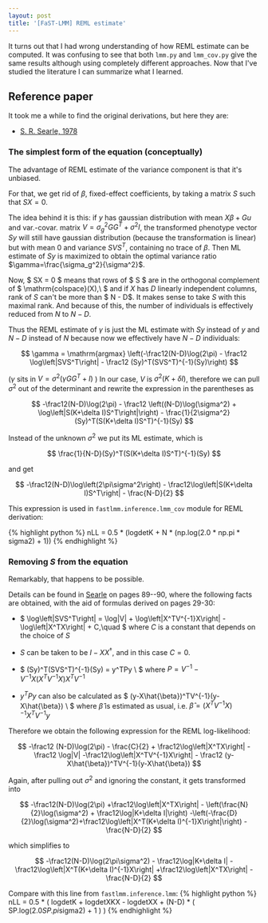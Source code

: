 ```yaml
---
layout: post
title: '[FaST-LMM] REML estimate'
---
```


It turns out that I had wrong understanding of how REML estimate can be computed. It was confusing to see that both `lmm.py` and `lmm_cov.py` give the same results although using completely different approaches.
Now that I've studied the literature I can summarize what I learned.

## Reference paper

It took me a while to find the original derivations, but here they are:

* [S. R. Searle, 1978][1]

### The simplest form of the equation (conceptually)

The advantage of REML estimate of the variance component is that it's unbiased. 

For that, we get rid of $\beta$, fixed-effect coefficients, by taking a matrix $S$ such that $SX = 0$. 

The idea behind it is this: if $y$ has gaussian distribution with mean $X\beta + Gu$ and var.-covar. matrix $V=\sigma_g^2GG^T + \sigma^2I$, the transformed phenotype vector $Sy$ will still have gaussian distribution (because the transformation is linear) but with mean $0$ and variance $SVS^T$, containing no trace of $\beta$. Then ML estimate of $Sy$ is maximized to obtain the optimal variance ratio $\gamma=\frac{\sigma_g^2}{\sigma^2}$.

Now, $ SX = 0 $ means that rows of $ S $ are in the orthogonal complement of $ \mathrm{colspace}(X),\  $ and if $X$ has $D$ linearly independent columns, rank of $S$ can't be more than $ N - D$. It makes sense to take $S$ with this maximal rank. And because of this, the number of individuals is effectively reduced from $N$ to $N-D$.

Thus the REML estimate of $\gamma$ is just the ML estimate with $Sy$ instead of $y$ and $N-D$ instead of $N$ because now we effectively have $N-D$ individuals:

$$
\gamma = \mathrm{argmax} \left(-\frac12(N-D)\log(2\pi) - \frac12 \log\left|SVS^T\right| - \frac12 (Sy)^T(SVS^T)^{-1}(Sy)\right)
$$

($\gamma$ sits in $V = \sigma^2(\gamma GG^T + I)$ )
In our case, $V$ is $\sigma^2(K + \delta I)$, therefore we can pull $\sigma^2$ out of the determinant and rewrite the expression in the parentheses as

$$
 -\frac12(N-D)\log(2\pi) - \frac12 \left((N-D)\log(\sigma^2) + \log\left|S(K+\delta I)S^T\right|\right) - \frac{1}{2\sigma^2} (Sy)^T(S(K+\delta I)S^T)^{-1}(Sy)
$$

Instead of the unknown $\sigma^2$ we put its ML estimate, which is 

$$
\frac{1}{N-D}(Sy)^T(S(K+\delta I)S^T)^{-1}(Sy)
$$

and get

$$
-\frac12(N-D)\log\left(2\pi\sigma^2\right) - \frac12\log\left|S(K+\delta I)S^T\right| - \frac{N-D}{2}
$$

This expression is used in `fastlmm.inference.lmm_cov` module for REML derivation:

{% highlight python %}
nLL = 0.5 * (logdetK + N * (np.log(2.0 * np.pi * sigma2) + 1))
{% endhighlight %}

### Removing $S$ from the equation

Remarkably, that happens to be possible.

Details can be found in [Searle][1] on pages 89--90, where the following facts are obtained, with the aid of formulas derived on pages 29-30:

* $
\log\left|SVS^T\right| = \log|V| + \log\left|X^TV^{-1}X\right| - \log\left|X^TX\right| + C,\quad
$ where $C$ is a constant that depends on the choice of $S$

* $S$ can be taken to be $I - XX^{\dagger}$, and in this case $C = 0$.

* $ (Sy)^T(SVS^T)^{-1}(Sy) = y^TPy \ $
where $P = V^{-1} - V^{-1}X(X^TV^{-1}X)X^TV^{-1}$

* $y^TPy$ can also be calculated as $ (y-X\hat{\beta})^TV^{-1}(y-X\hat{\beta}) \ $ where $\hat{\beta}$ is estimated as usual, i.e. 
$\hat{\beta} = \left(X^TV^{-1}X\right)^{-1}X^TV^{-1}y$

Therefore we obtain the following expression for the REML log-likelihood:

$$
-\frac12 (N-D)\log(2\pi) - \frac{C}{2} + \frac12\log\left|X^TX\right| - \frac12 \log|V| -\frac12\log\left|X^TV^{-1}X\right| - \frac12 (y-X\hat{\beta})^TV^{-1}(y-X\hat{\beta})
$$

Again, after pulling out $\sigma^2$ and ignoring the constant, it gets transformed into

$$
-\frac12(N-D)\log(2\pi) +\frac12\log\left|X^TX\right| - \left(\frac{N}{2}\log(\sigma^2) + \frac12\log|K+\delta I|\right)
-\left(-\frac{D}{2}\log(\sigma^2)+\frac12\log\left|X^T(K+\delta I)^{-1}X\right|\right) - \frac{N-D}{2}
$$

which simplifies to

$$
-\frac12(N-D)\log(2\pi\sigma^2) - \frac12\log|K+\delta I| - \frac12\log\left|X^T(K+\delta I)^{-1}X\right| +\frac12\log\left|X^TX\right| - \frac{N-D}{2}
$$

Compare with this line from `fastlmm.inference.lmm`:
{% highlight python %}
nLL =  0.5 * ( logdetK + logdetXKX - logdetXX + (N-D) * ( SP.log(2.0*SP.pi*sigma2) + 1 ) )
{% endhighlight %}

[1]: https://dspace.library.cornell.edu/bitstream/1813/32741/1/BU-640-M.pdf
